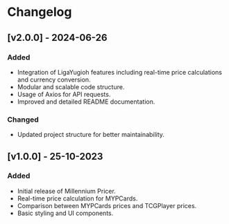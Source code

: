 # Changelog

## [v2.0.0] - 2024-06-26

### Added
- Integration of LigaYugioh features including real-time price calculations and currency conversion.
- Modular and scalable code structure.
- Usage of Axios for API requests.
- Improved and detailed README documentation.

### Changed
- Updated project structure for better maintainability.

## [v1.0.0] - 25-10-2023

### Added
- Initial release of Millennium Pricer.
- Real-time price calculation for MYPCards.
- Comparison between MYPCards prices and TCGPlayer prices.
- Basic styling and UI components.
